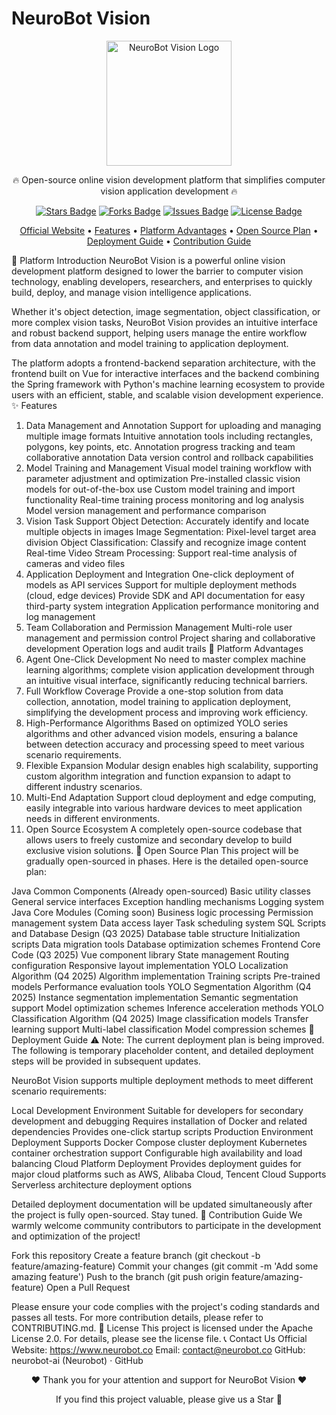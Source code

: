 # NeuroBot Vision

<div align="center">
<img src="https://app.neurobot.co/homePageResources/pics/neurobot-logo-b.png" alt="NeuroBot Vision Logo" width="200">
<p>🔥 Open-source online vision development platform that simplifies computer vision application development 🔥</p>

<div>
<a href="https://github.com/neurobot-ai/neurobot-vision/stargazers"><img src="https://img.shields.io/github/stars/neurobot-ai/neurobot-vision" alt="Stars Badge"></a>
<a href="https://github.com/neurobot-ai/neurobot-vision/network/members"><img src="https://img.shields.io/github/forks/neurobot-ai/neurobot-vision" alt="Forks Badge"></a>
<a href="https://github.com/neurobot-ai/neurobot-vision/issues"><img src="https://img.shields.io/github/issues/neurobot-ai/neurobot-vision" alt="Issues Badge"></a>
<a href="https://github.com/neurobot-ai/neurobot-vision/blob/main/LICENSE"><img src="https://img.shields.io/github/license/neurobot-ai/neurobot-vision" alt="License Badge"></a>
</div>

<p>
<a href="https://www.neurobot.co">Official Website</a> •
<a href="#features">Features</a> •
<a href="#platform-advantages">Platform Advantages</a> •
<a href="#open-source-plan">Open Source Plan</a> •
<a href="#deployment-guide">Deployment Guide</a> •
<a href="#contribution-guide">Contribution Guide</a>
</p>
</div>
📝 Platform Introduction
NeuroBot Vision is a powerful online vision development platform designed to lower the barrier to computer vision technology, enabling developers, researchers, and enterprises to quickly build, deploy, and manage vision intelligence applications.

Whether it's object detection, image segmentation, object classification, or more complex vision tasks, NeuroBot Vision provides an intuitive interface and robust backend support, helping users manage the entire workflow from data annotation and model training to application deployment.

The platform adopts a frontend-backend separation architecture, with the frontend built on Vue for interactive interfaces and the backend combining the Spring framework with Python's machine learning ecosystem to provide users with an efficient, stable, and scalable vision development experience.
✨ Features
1. Data Management and Annotation
   Support for uploading and managing multiple image formats
   Intuitive annotation tools including rectangles, polygons, key points, etc.
   Annotation progress tracking and team collaborative annotation
   Data version control and rollback capabilities
2. Model Training and Management
   Visual model training workflow with parameter adjustment and optimization
   Pre-installed classic vision models for out-of-the-box use
   Custom model training and import functionality
   Real-time training process monitoring and log analysis
   Model version management and performance comparison
3. Vision Task Support
   Object Detection: Accurately identify and locate multiple objects in images
   Image Segmentation: Pixel-level target area division
   Object Classification: Classify and recognize image content
   Real-time Video Stream Processing: Support real-time analysis of cameras and video files
4. Application Deployment and Integration
   One-click deployment of models as API services
   Support for multiple deployment methods (cloud, edge devices)
   Provide SDK and API documentation for easy third-party system integration
   Application performance monitoring and log management
5. Team Collaboration and Permission Management
   Multi-role user management and permission control
   Project sharing and collaborative development
   Operation logs and audit trails
   🌟 Platform Advantages
1. Agent One-Click Development
   No need to master complex machine learning algorithms; complete vision application development through an intuitive visual interface, significantly reducing technical barriers.
2. Full Workflow Coverage
   Provide a one-stop solution from data collection, annotation, model training to application deployment, simplifying the development process and improving work efficiency.
3. High-Performance Algorithms
   Based on optimized YOLO series algorithms and other advanced vision models, ensuring a balance between detection accuracy and processing speed to meet various scenario requirements.
4. Flexible Expansion
   Modular design enables high scalability, supporting custom algorithm integration and function expansion to adapt to different industry scenarios.
5. Multi-End Adaptation
   Support cloud deployment and edge computing, easily integrable into various hardware devices to meet application needs in different environments.
6. Open Source Ecosystem
   A completely open-source codebase that allows users to freely customize and secondary develop to build exclusive vision solutions.
   📅 Open Source Plan
   This project will be gradually open-sourced in phases. Here is the detailed open-source plan:

Java Common Components (Already open-sourced)
Basic utility classes
General service interfaces
Exception handling mechanisms
Logging system
Java Core Modules (Coming soon)
Business logic processing
Permission management system
Data access layer
Task scheduling system
SQL Scripts and Database Design (Q3 2025)
Database table structure
Initialization scripts
Data migration tools
Database optimization schemes
Frontend Core Code (Q3 2025)
Vue component library
State management
Routing configuration
Responsive layout implementation
YOLO Localization Algorithm (Q4 2025)
Algorithm implementation
Training scripts
Pre-trained models
Performance evaluation tools
YOLO Segmentation Algorithm (Q4 2025)
Instance segmentation implementation
Semantic segmentation support
Model optimization schemes
Inference acceleration methods
YOLO Classification Algorithm (Q4 2025)
Image classification models
Transfer learning support
Multi-label classification
Model compression schemes
🚀 Deployment Guide
⚠️ Note: The current deployment plan is being improved. The following is temporary placeholder content, and detailed deployment steps will be provided in subsequent updates.

NeuroBot Vision supports multiple deployment methods to meet different scenario requirements:

Local Development Environment
Suitable for developers for secondary development and debugging
Requires installation of Docker and related dependencies
Provides one-click startup scripts
Production Environment Deployment
Supports Docker Compose cluster deployment
Kubernetes container orchestration support
Configurable high availability and load balancing
Cloud Platform Deployment
Provides deployment guides for major cloud platforms such as AWS, Alibaba Cloud, Tencent Cloud
Supports Serverless architecture deployment options

Detailed deployment documentation will be updated simultaneously after the project is fully open-sourced. Stay tuned.
🤝 Contribution Guide
We warmly welcome community contributors to participate in the development and optimization of the project!

Fork this repository
Create a feature branch (git checkout -b feature/amazing-feature)
Commit your changes (git commit -m 'Add some amazing feature')
Push to the branch (git push origin feature/amazing-feature)
Open a Pull Request

Please ensure your code complies with the project's coding standards and passes all tests. For more contribution details, please refer to CONTRIBUTING.md.
📄 License
This project is licensed under the Apache License 2.0. For details, please see the license file.
📞 Contact Us
Official Website: https://www.neurobot.co
Email: contact@neurobot.co
GitHub: neurobot-ai (Neurobot) · GitHub

<div align="center">
<p>❤️ Thank you for your attention and support for NeuroBot Vision ❤️</p>
<p>If you find this project valuable, please give us a Star 🌟</p>
</div>